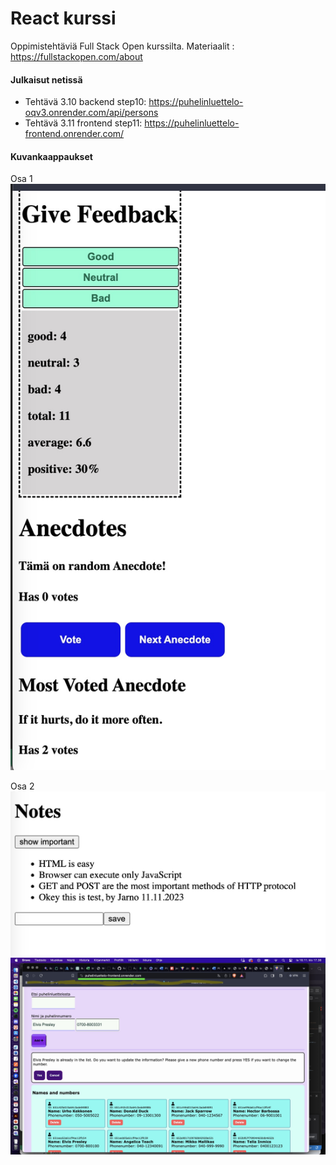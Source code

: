 # React kurssi

Oppimistehtäviä Full Stack Open kurssilta. Materiaalit : https://fullstackopen.com/about

#### Julkaisut netissä

* Tehtävä 3.10 backend step10: https://puhelinluettelo-oqv3.onrender.com/api/persons
* Tehtävä 3.11 frontend step11: https://puhelinluettelo-frontend.onrender.com/

#### Kuvankaappaukset

Osa 1<br>
 <img src="./screenshots/Osa1.jpg"/>

 Osa 2<br>
  <img src="./screenshots/Osa2.jpg"/>
  <br>
    <img src="./screenshots/osa2_phonebook_frontend.jpeg"/>
